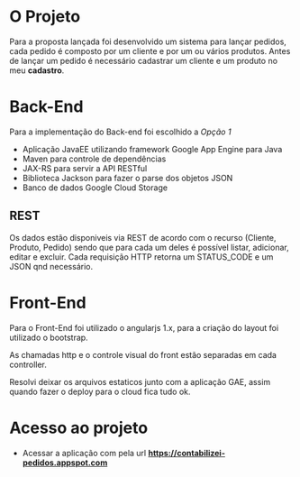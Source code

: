 # O Projeto
Para a proposta lançada foi desenvolvido um sistema para lançar pedidos, cada pedido é composto por um cliente e por um ou vários produtos.
Antes de lançar um pedido é necessário cadastrar um cliente e um produto no meu **cadastro**.

# Back-End 

Para a implementação do Back-end foi escolhido a *Opção 1*

* Aplicação JavaEE utilizando framework Google App Engine para Java
* Maven para controle de dependências
* JAX-RS para servir a API RESTful
* Biblioteca Jackson para fazer o parse dos objetos JSON
* Banco de dados Google Cloud Storage


## REST

Os dados estão disponiveis via REST de acordo com o recurso (Cliente, Produto, Pedido) sendo que para cada um deles é possível
listar, adicionar, editar e excluir. Cada requisição HTTP retorna um STATUS_CODE e um JSON qnd necessário.


# Front-End


Para o Front-End foi utilizado o angularjs 1.x, para a criação do layout foi utilizado o bootstrap.

As chamadas http e o controle visual do front estão separadas em cada controller.

Resolvi deixar os arquivos estaticos junto com a aplicação GAE, assim quando fazer o deploy para o cloud fica tudo ok.


# Acesso ao projeto

* Acessar a aplicação com pela url **https://contabilizei-pedidos.appspot.com**














